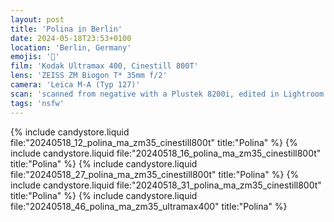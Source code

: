 ```yaml
---
layout: post
title: 'Polina in Berlin'
date: 2024-05-18T23:53+0100
location: 'Berlin, Germany'
emojis: '🔞'
film: 'Kodak Ultramax 400, Cinestill 800T'
lens: 'ZEISS ZM Biogon T* 35mm f/2'
camera: 'Leica M-A (Typ 127)'
scan: 'scanned from negative with a Plustek 8200i, edited in Lightroom'
tags: 'nsfw'
---
```


{% include candystore.liquid file:"20240518_12_polina_ma_zm35_cinestill800t" title:"Polina" %}
{% include candystore.liquid file:"20240518_16_polina_ma_zm35_cinestill800t" title:"Polina" %}
{% include candystore.liquid file:"20240518_27_polina_ma_zm35_cinestill800t" title:"Polina" %}
{% include candystore.liquid file:"20240518_31_polina_ma_zm35_cinestill800t" title:"Polina" %}
{% include candystore.liquid file:"20240518_46_polina_ma_zm35_ultramax400" title:"Polina" %}